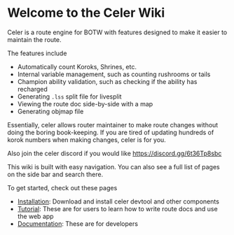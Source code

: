 # Welcome to the Celer Wiki
Celer is a route engine for BOTW with features designed to make it easier to maintain the route.

The features include
- Automatically count Koroks, Shrines, etc.
- Internal variable management, such as counting rushrooms or tails
- Champion ability validation, such as checking if the ability has recharged
- Generating `.lss` split file for livesplit
- Viewing the route doc side-by-side with a map
- Generating objmap file

Essentially, celer allows router maintainer to make route changes without doing the boring book-keeping. If you are tired of updating hundreds of korok numbers when making changes, celer is for you.

Also join the celer discord if you would like https://discord.gg/6t36Tp8sbc

This wiki is built with easy navigation. You can also see a full list of pages on the side bar and search there.

To get started, check out these pages

- [Installation](./Installation.md): Download and install celer devtool and other components
- [Tutorial](./Tutorial/order.txt): These are for users to learn how to write route docs and use the web app
- [Documentation](https://github.com/iTNTPiston/celer/wiki/Documentation-Index): These are for developers